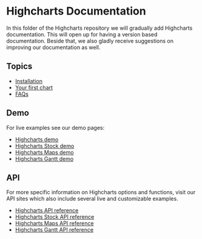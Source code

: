 # Highcharts Documentation

In this folder of the Highcharts repository we will gradually add Highcharts documentation. This will open up for having a version based documentation. Beside that, we also gladly receive suggestions on improving our documentation as well. 

Topics
------

*   [Installation](getting-started/installation.md)
*   [Your first chart](getting-started/your-first-chart.md)
*   [FAQs](getting-started/frequently-asked-questions.md)

Demo
----

For live examples see our demo pages:

*   [Highcharts demo](https://highcharts.com/demo/)
*   [Highcharts Stock demo](https://highcharts.com/stock/demo/)
*   [Highcharts Maps demo](https://highcharts.com/maps/demo/)
*   [Highcharts Gantt demo](https://highcharts.com/gantt/demo/)

API
---

For more specific information on Highcharts options and functions, visit our API sites which also include several live and customizable examples.

*   [Highcharts API reference](https://api.highcharts.com/highcharts)
*   [Highcharts Stock API reference](https://api.highcharts.com/highstock)
*   [Highcharts Maps API reference](https://api.highcharts.com/highmaps)
*   [Highcharts Gantt API reference](https://api.highcharts.com/gantt)

